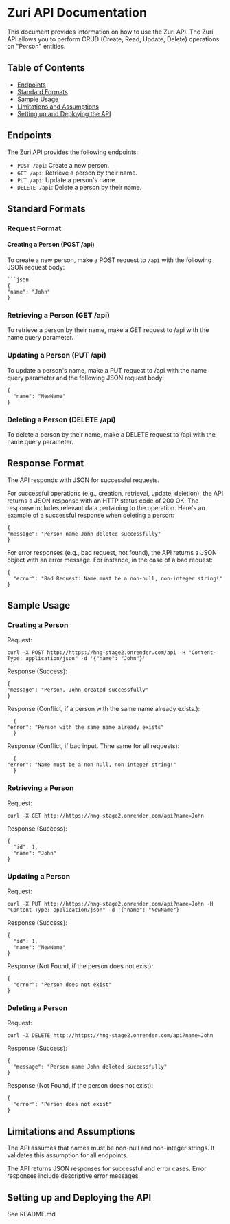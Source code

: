# Zuri API Documentation

This document provides information on how to use the Zuri API. The Zuri API allows you to perform CRUD (Create, Read, Update, Delete) operations on "Person" entities.

## Table of Contents

- [Endpoints](#endpoints)
- [Standard Formats](#standard-formats)
- [Sample Usage](#sample-usage)
- [Limitations and Assumptions](#limitations-and-assumptions)
- [Setting up and Deploying the API](#setting-up-and-deploying-the-api)

## Endpoints

The Zuri API provides the following endpoints:

- `POST /api`: Create a new person.
- `GET /api`: Retrieve a person by their name.
- `PUT /api`: Update a person's name.
- `DELETE /api`: Delete a person by their name.

## Standard Formats

### Request Format

#### Creating a Person (POST /api)

To create a new person, make a POST request to `/api` with the following JSON request body:

    ```json
    {
    "name": "John"
    }

### Retrieving a Person (GET /api)

To retrieve a person by their name, make a GET request to /api with the name query parameter.

### Updating a Person (PUT /api)
To update a person's name, make a PUT request to /api with the name query parameter and the following JSON request body:

    {
      "name": "NewName"
    }

### Deleting a Person (DELETE /api)
To delete a person by their name, make a DELETE request to /api with the name query parameter.

## Response Format
The API responds with JSON for successful requests.

For successful operations (e.g., creation, retrieval, update, deletion), the API returns a JSON response with an HTTP status code of 200 OK. The response includes relevant data pertaining to the operation. Here's an example of a successful response when deleting a person:

    {
    "message": "Person name John deleted successfully"
    }
For error responses (e.g., bad request, not found), the API returns a JSON object with an error message. For instance, in the case of a bad request:

    {
      "error": "Bad Request: Name must be a non-null, non-integer string!"
    }
    

## Sample Usage
### Creating a Person
Request:

    curl -X POST http://https://hng-stage2.onrender.com/api -H "Content-Type: application/json" -d '{"name": "John"}'
    
Response (Success):

    {
    "message": "Person, John created successfully"
    }
Response (Conflict, if a person with the same name already exists.):

      {
    "error": "Person with the same name already exists"
      }
Response (Conflict, if bad input. Thhe same for all requests):

      {
    "error": "Name must be a non-null, non-integer string!"
      }
  
### Retrieving a Person
Request:

    curl -X GET http://https://hng-stage2.onrender.com/api?name=John

Response (Success):

    {
      "id": 1,
      "name": "John"
    }

### Updating a Person
Request:

    curl -X PUT http://https://hng-stage2.onrender.com/api?name=John -H "Content-Type: application/json" -d '{"name": "NewName"}'

Response (Success):

    {
      "id": 1,
      "name": "NewName"
    }

Response (Not Found, if the person does not exist):

    {
      "error": "Person does not exist"
    }
### Deleting a Person
Request:

    curl -X DELETE http://https://hng-stage2.onrender.com/api?name=John

Response (Success):

    {
      "message": "Person name John deleted successfully"
    }

Response (Not Found, if the person does not exist):

    {
      "error": "Person does not exist"
    }

## Limitations and Assumptions
The API assumes that names must be non-null and non-integer strings. It validates this assumption for all endpoints.

The API returns JSON responses for successful and error cases. Error responses include descriptive error messages.

## Setting up and Deploying the API
See README.md



